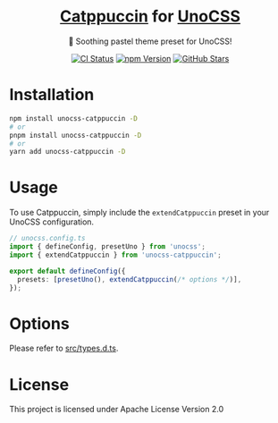<center>

# [Catppuccin](https://catppuccin.com/) for [UnoCSS](https://unocss.dev)

🌸 Soothing pastel theme preset for UnoCSS!

[![CI Status](https://img.shields.io/github/actions/workflow/status/tuhanayim/unocss-catppuccin/ci.yaml?style=flat-square&logo=github-actions&label=CI&labelColor=%23eff1f5&color=%2340a02b)](https://github.com/tuhanayim/unocss-catppuccin/actions/workflows/ci.yaml)
[![npm Version](https://img.shields.io/npm/v/unocss-catppuccin?style=flat-square&logo=npm&labelColor=%23eff1f5&color=%2340a02b)](https://npmjs.com/package/unocss-catppuccin)
[![GitHub Stars](https://img.shields.io/github/stars/tuhanayim/unocss-catppuccin?style=flat-square&labelColor=%23eff1f5&color=%2340a02b)](https://github.com/tuhanayim/unocss-catppuccin/stargazers)

</center>

# Installation

```sh
npm install unocss-catppuccin -D
# or
pnpm install unocss-catppuccin -D
# or
yarn add unocss-catppuccin -D
```

# Usage

To use Catppuccin, simply include the `extendCatppuccin` preset in your UnoCSS configuration.

```ts
// unocss.config.ts
import { defineConfig, presetUno } from 'unocss';
import { extendCatppuccin } from 'unocss-catppuccin';

export default defineConfig({
  presets: [presetUno(), extendCatppuccin(/* options */)],
});
```

# Options

Please refer to [src/types.d.ts](src/types.d.ts).

# License

This project is licensed under Apache License Version 2.0
